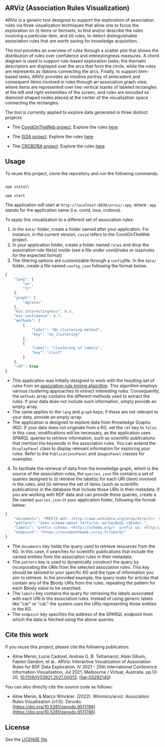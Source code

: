 ## ARViz (Association Rules Visualization)

ARViz is a generic tool designed to support the exploration of association rules via three visualization techniques that allow one to focus the exploration on (i) items or itemsets, to find and/or describe the rules involving a particular item, and (ii) rules, to detect distinguishable association rules that are worth saving for knowledge acquisition. 

The tool provides an overview of rules through a scatter plot that shows the distribution of rules over confidence and interestingness measures. A chord diagram is used to support rule-based exploration tasks; the thematic descriptors are displayed over the arcs that form the circle, while the rules are represents as ribbons connecting the arcs. Finally, to support item-based tasks, ARViz provides an intuitive portray of antecedent and consequent items involved in rules through an association graph view, where items are represented over two vertical stacks of labeled rectangles at the left and right extremities of the screen, and rules are encoded as diamond-shaped nodes placed at the center of the visualization space connecting the rectangles. 

The tool is currently applied to explore data generated in three distinct projects:

- The [CovidOnTheWeb project](https://www.inria.fr/en/covid-web). Explore the rules [here](https://dataviz.i3s.unice.fr/arviz/covid)

- The [ISSA project](https://issa.cirad.fr/). Explore the rules [here](https://dataviz.i3s.unice.fr/arviz/issa)

- The [CROBORA project](https://crobora.huma-num.fr/welcome-page/). Explore the rules [here](https://dataviz.i3s.unice.fr/arviz/crobora) 

## Usage

To reuse this project, clone the repository and run the following commands:

```bash

npm install 

npm start

```

The application will start at `http://localhost:8030/arviz/:app`, where `:app` stands for the application name (i.e. covid, issa, crobora).

To apply this visualization to a different set of association rules:

1. In the `data/` folder, create a folder named after your application. For instance, in the current version, `covid` refers to the CovidOnTheWeb project. 
2. In your application folder, create a folder named `rules` and drop the association rule file(s) inside (see a file under covid/rules or issa/rules for the expected format)
3. The filtering options are customizable through a `config`file. In the `data/` folder, create a file named `config.json` following the format below:
```js
{
    "lang": [
        "en",
        "fr"
    ],
    "graph": [
        "agrovoc"
    ],
    "min_interestingness": 0.3,
    "min_confidence": 0.7,
    "methods": [
        {
            "label": "No clustering method",
            "key": "no_clustering"
        },
        {
            "label": "Clustering of labels",
            "key": "clust"
        }
    ],
    "rdf": true
}
```
- This application was initially designed to work with the resulting set of rules from an [association rule mining algorithm](https://github.com/Wimmics/association-rules-mining). This algorithm employs various clustering approaches to extract interesting rules. Consequently, the `methods` array contains the different methods used to extract the rules. If your data does not include such information, simply provide an empty array.
- The same applies to the `lang` and `graph` keys; if these are not relevant to your data, provide an empty array.
- The application is designed to explore data from Knowledge Graphs (KG). If your data does not originate from a KG, set the `rdf` key to `false`. In this case, modifications will be necessary, as the application uses SPARQL queries to retrieve information, such as scientific publications that mention the keywords in the association rules. You can extend the `DisplayPanel` class to display relevant information for exploring your rules. Refer to the `PublicationsPanel` and `ImagesPanel` classes for examples.
4. To facilitate the retrieval of data from the knowledge graph, which is the source of the association rules, the `queries.json` file contains a set of queries designed to (i) retrieve the label(s) for each URI (item) involved in the rules, and (ii) retrieve the set of items (such as scientific publications) in the database that include those URIs in their metadata. If you are working with RDF data and can provide these queries, create a file named `queries.json` in your application folder, following the format below:

```js
{
    "documents": "PREFIX wdt: <http://www.wikidata.org/prop/direct/>  SELECT distinct ?article ?abs ?authors ?date ?title ?url FROM <http://ns.inria.fr/covid19/graph/entityfishing>   FROM <http://ns.inria.fr/covid19/graph/wikidata-named-entities-full>  FROM <http://ns.inria.fr/covid19/graph/articles> WHERE { $pattern ?article dct:abstract [rdf:value ?abs]; dct:issued ?date;  dce:creator ?authors;  dct:title ?title;  bibo:doi ?doi;  schema:url ?url. } LIMIT 10000",
    "pattern": "$ann schema:about ?article; oa:hasBody <$body>.",
    "labels": "prefix schema: <http://schema.org/>  prefix oa: <http://www.w3.org/ns/oa#> prefix rdfs: <http://www.w3.org/2000/01/rdf-schema#>  select distinct ?uri ?label FROM <http://ns.inria.fr/covid19/graph/entityfishing>   FROM <http://ns.inria.fr/covid19/graph/wikidata-named-entities-full>  FROM <http://ns.inria.fr/covid19/graph/articles>    where { ?a schema:about ?article; oa:hasBody ?uri. ?uri rdfs:label ?label . filter langMatches(lang(?label), 'en') } limit 10000 offset $offset" ,
    "endpoint": "https://covidontheweb.inria.fr/sparql"
}
```
- The `documents` key holds the query used to retrieve resources from the KG. In this case, it searches for scientific publications that include the named entities from the association rules in their metadata.
- The `pattern` key is used to dynamically construct the query by incorporating the URIs from the selected association rules. This key should be tailored to your specific KG and the type of information you aim to retrieve. In the provided example, the query looks for articles that contain any of the $body URIs from the rules, repeating the pattern for each $body value to be searched.
- The `labels` key contains the query for retrieving the labels associated with each URI in the association rules. Instead of using generic labels like "car" or "cat," the system uses the URIs representing these entities in the KG.
- The `endpoint` key specifies the address of the SPARQL endpoint from which the data is fetched using the above queries.

## Cite this work

If you reuse this project, please cite the following publication:

- Aline Menin, Lucie Cadorel, Andrea G. B. Tettamanzi, Alain Giboin, Fabien Gandon, et al.. ARViz: Interactive Visualization of Association Rules for RDF Data Exploration. IV 2021 - 25th International Conference Information Visualisation, Jul 2021, Melbourne / Virtual, Australia. pp.13-20, [10.1109/IV53921.2021.00013](https://dx.doi.org/10.1109/IV53921.2021.00013). ([hal-03292140](https://hal.archives-ouvertes.fr/hal-03292140))

You can also directly cite the source code as follows:

- Aline Menin, & Marco Winckler. (2022). Wimmics/arviz: Association Rules Visualization (v1.0). Zenodo. [https://doi.org/10.5281/zenodo.6511786](https://doi.org/10.5281/zenodo.6511786)

## License

See the [LICENSE file](LICENSE).


